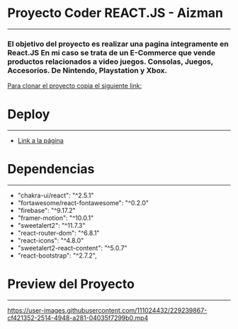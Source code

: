 
# Proyecto Coder REACT.JS - Aizman
---
### El objetivo del proyecto es realizar una pagina integramente en React.JS En mi caso se trata de un E-Commerce que vende productos relacionados a video juegos. Consolas, Juegos, Accesorios. De Nintendo, Playstation y Xbox.

[Para clonar el proyecto copia el siguiente link:](https://github.com/gabaiz88/My_Ecommerce_ReactJS_Aizman.git)

# Deploy
---
* [Link a la página](https://my-ecommerce-react-js-aizman.vercel.app/)

# Dependencias
---

*    "chakra-ui/react": "^2.5.1"
*    "fortawesome/react-fontawesome": "^0.2.0"
*    "firebase": "^9.17.2"   
*    "framer-motion": "^10.0.1"
*    "sweetalert2": "^11.7.3"
*    "react-router-dom": "^6.8.1"
*    "react-icons": "^4.8.0"
*    "sweetalert2-react-content": "^5.0.7"
*    "react-bootstrap": "^2.7.2",

# Preview del Proyecto
---

https://user-images.githubusercontent.com/111024432/229239867-cf421352-2514-4948-a281-04035f7299b0.mp4



